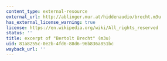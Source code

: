 ```yaml
---
content_type: external-resource
external_url: http://ablinger.mur.at/hiddenaudio/brecht.m3u
has_external_license_warning: true
license: https://en.wikipedia.org/wiki/All_rights_reserved
status: ''
title: excerpt of "Bertolt Brecht" (m3u)
uid: 81a8255c-0e2b-4fd6-88d6-96b836a851bc
wayback_url: ''
---
```

